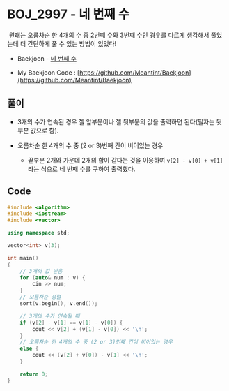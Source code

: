 # BOJ_2997 - 네 번째 수

&nbsp;원래는 오름차순 한 4개의 수 중 2번째 수와 3번째 수인 경우를 다르게 생각해서 풀었는데 더 간단하게 풀 수 있는 방법이 있었다!

- Baekjoon - [네 번째 수](https://www.acmicpc.net/problem/2997)

- My Baekjoon Code : [https://github.com/Meantint/Baekjoon](https://github.com/Meantint/Baekjoon)

## 풀이

- 3개의 수가 연속된 경우 젤 앞부분이나 젤 뒷부분의 값을 출력하면 된다(필자는 뒷부분 값으로 함).

- 오름차순 한 4개의 수 중 (2 or 3)번째 칸이 비어있는 경우

  - 끝부분 2개와 가운데 2개의 합이 같다는 것을 이용하여 `v[2] - v[0] + v[1]`라는 식으로 네 번째 수를 구하여 출력했다.

## Code

```cpp
#include <algorithm>
#include <iostream>
#include <vector>

using namespace std;

vector<int> v(3);

int main()
{
    // 3개의 값 받음
    for (auto& num : v) {
        cin >> num;
    }
    // 오름차순 정렬
    sort(v.begin(), v.end());

    // 3개의 수가 연속될 때
    if (v[2] - v[1] == v[1] - v[0]) {
        cout << v[2] + (v[1] - v[0]) << '\n';
    }
    // 오름차순 한 4개의 수 중 (2 or 3)번째 칸이 비어있는 경우
    else {
        cout << (v[2] + v[0]) - v[1] << '\n';
    }

    return 0;
}
```

